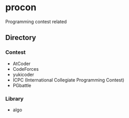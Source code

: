 # procon

Programming contest related

## Directory

### Contest

- AtCoder
- CodeForces
- yukicoder
- ICPC (International Collegiate Programming Contest)
- PGbattle

### Library

- algo
